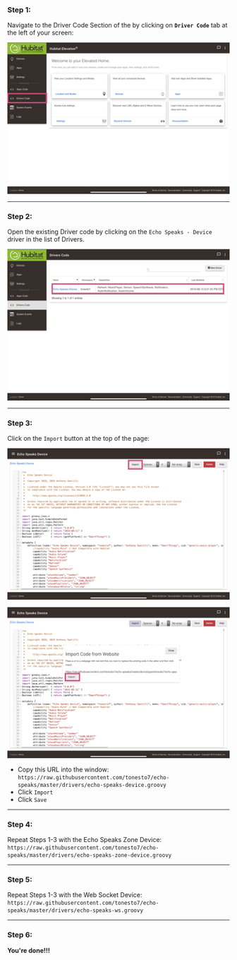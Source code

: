 ### <h3 class="doc-head">Step 1:</h3>

Navigate to the Driver Code Section of the by clicking on **`Driver Code`** tab at the left of your screen:

![screenshot](img/he_device_update_1.jpg)

---
### <h3 class="doc-head">Step 2:</h3>
Open the existing Driver code by clicking on the `Echo Speaks - Device` driver in the list of Drivers.

![screenshot](img/he_device_update_2.png)

---
### <h3 class="doc-head">Step 3:</h3>
Click on the `Import` button at the top of the page:

![screenshot](img/he_device_update_3_1.png)

![screenshot](img/he_device_update_3_2.png)

* Copy this URL into the window: `https://raw.githubusercontent.com/tonesto7/echo-speaks/master/drivers/echo-speaks-device.groovy`
* Click `Import`
* Click `Save`

---

### <h3 class="doc-head">Step 4:</h3>
Repeat Steps 1-3 with the Echo Speaks Zone Device: `https://raw.githubusercontent.com/tonesto7/echo-speaks/master/drivers/echo-speaks-zone-device.groovy`

---

### <h3 class="doc-head">Step 5:</h3>
Repeat Steps 1-3 with the Web Socket Device: `https://raw.githubusercontent.com/tonesto7/echo-speaks/master/drivers/echo-speaks-ws.groovy`

---
### <h3 class="doc-head">Step 6:</h3>

**You're done!!!**
